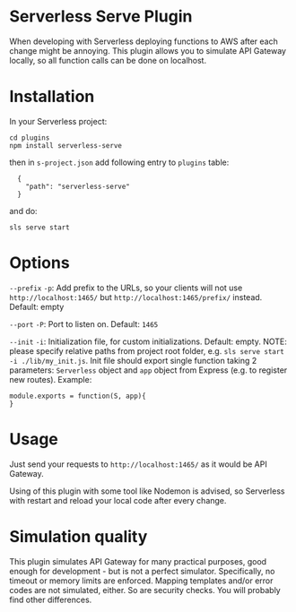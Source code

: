 Serverless Serve Plugin
=============================

When developing with Serverless deploying functions to AWS after each change might be annoying. This plugin allows you to simulate API Gateway locally, so all function calls can be done on localhost.

Installation
============

In your Serverless project:

```
cd plugins
npm install serverless-serve
```

then in `s-project.json` add following entry to `plugins` table:

```
  {
    "path": "serverless-serve"
  }
```

and do:

```
sls serve start
```

Options
=======

`--prefix` `-p`: Add prefix to the URLs, so your clients will not use `http://localhost:1465/` but `http://localhost:1465/prefix/` instead. Default: empty

`--port` `-P`: Port to listen on. Default: `1465`

`--init` `-i`: Initialization file, for custom initializations. Default: empty. NOTE: please specify relative paths from project root folder, e.g. `sls serve start -i ./lib/my_init.js`. Init file should export single function taking 2 parameters: `Serverless` object and `app` object from Express (e.g. to register new routes). Example:

```
module.exports = function(S, app){
}
```

Usage
=====

Just send your requests to `http://localhost:1465/` as it would be API Gateway.

Using of this plugin with some tool like Nodemon is advised, so Serverless with restart and reload your local code after every change.

Simulation quality
==================

This plugin simulates API Gateway for many practical purposes, good enough for development - but is not a perfect simulator. Specifically, no timeout or memory limits are enforced. Mapping templates and/or error codes are not simulated, either. So are security checks. You will probably find other differences.

